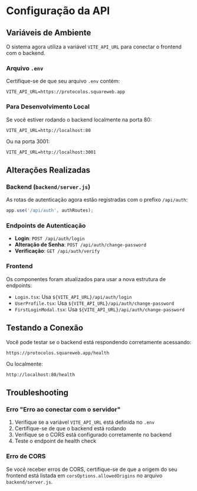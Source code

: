 # Configuração da API

## Variáveis de Ambiente

O sistema agora utiliza a variável `VITE_API_URL` para conectar o frontend com o backend.

### Arquivo `.env`

Certifique-se de que seu arquivo `.env` contém:

```env
VITE_API_URL=https://protocolos.squareweb.app
```

### Para Desenvolvimento Local

Se você estiver rodando o backend localmente na porta 80:

```env
VITE_API_URL=http://localhost:80
```

Ou na porta 3001:

```env
VITE_API_URL=http://localhost:3001
```

## Alterações Realizadas

### Backend (`backend/server.js`)

As rotas de autenticação agora estão registradas com o prefixo `/api/auth`:

```javascript
app.use('/api/auth', authRoutes);
```

### Endpoints de Autenticação

- **Login**: `POST /api/auth/login`
- **Alteração de Senha**: `POST /api/auth/change-password`
- **Verificação**: `GET /api/auth/verify`

### Frontend

Os componentes foram atualizados para usar a nova estrutura de endpoints:

- `Login.tsx`: Usa `${VITE_API_URL}/api/auth/login`
- `UserProfile.tsx`: Usa `${VITE_API_URL}/api/auth/change-password`
- `FirstLoginModal.tsx`: Usa `${VITE_API_URL}/api/auth/change-password`

## Testando a Conexão

Você pode testar se o backend está respondendo corretamente acessando:

```
https://protocolos.squareweb.app/health
```

Ou localmente:

```
http://localhost:80/health
```

## Troubleshooting

### Erro "Erro ao conectar com o servidor"

1. Verifique se a variável `VITE_API_URL` está definida no `.env`
2. Certifique-se de que o backend está rodando
3. Verifique se o CORS está configurado corretamente no backend
4. Teste o endpoint de health check

### Erro de CORS

Se você receber erros de CORS, certifique-se de que a origem do seu frontend está listada em `corsOptions.allowedOrigins` no arquivo `backend/server.js`.
